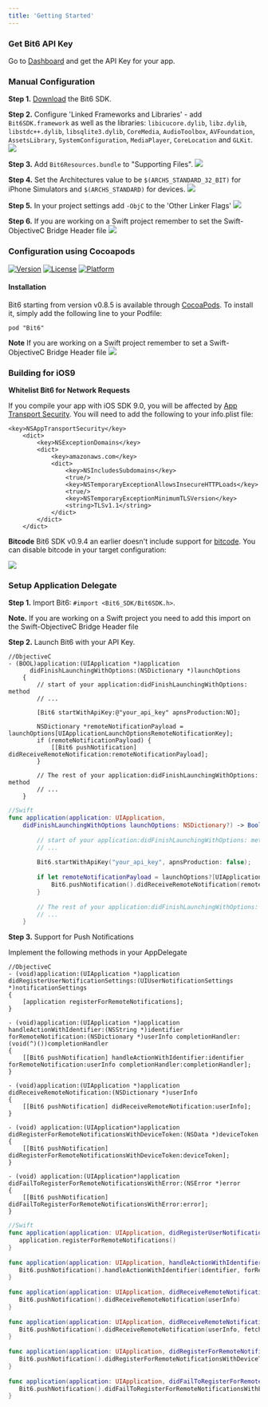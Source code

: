 ```yaml
---
title: 'Getting Started'
---
```


### Get Bit6 API Key
Go to [Dashboard](https://dashboard.bit6.com/) and get the API Key for your app.

### Manual Configuration

__Step 1.__ [Download](https://github.com/bit6/bit6-ios-sdk/) the Bit6 SDK.

__Step 2.__ Configure 'Linked Frameworks and Libraries' - add `Bit6SDK.framework` as well as the libraries: `libicucore.dylib`, `libz.dylib`, `libstdc++.dylib`, `libsqlite3.dylib`, `CoreMedia`, `AudioToolbox`, `AVFoundation`, `AssetsLibrary`, `SystemConfiguration`, `MediaPlayer`, `CoreLocation` and `GLKit`.
<img class="shot" src="images/frameworks.png"/>

__Step 3.__ Add `Bit6Resources.bundle` to "Supporting Files".
<img class="shot" src="images/resources.png"/>

__Step 4.__ Set the Architectures value to be `$(ARCHS_STANDARD_32_BIT)` for iPhone Simulators and `$(ARCHS_STANDARD)` for devices.
<img class="shot" src="images/architectures.png"/>

__Step 5.__ In your project settings add `-ObjC` to the 'Other Linker Flags'
<img class="shot" src="images/other_linker_flags.png"/>

__Step 6.__ If you are working on a Swift project remember to set the Swift-ObjectiveC Bridge Header file
<img class="shot" src="images/swift_bridge.png"/>


### Configuration using Cocoapods
[![Version](https://img.shields.io/cocoapods/v/Bit6.svg?style=flat)](http://cocoadocs.org/docsets/Bit6)
[![License](https://img.shields.io/cocoapods/l/Bit6.svg?style=flat)](http://cocoadocs.org/docsets/Bit6)
[![Platform](https://img.shields.io/cocoapods/p/Bit6.svg?style=flat)](http://cocoadocs.org/docsets/Bit6)

#### Installation

Bit6 starting from version v0.8.5 is available through [CocoaPods](http://cocoapods.org). To install
it, simply add the following line to your Podfile:

    pod "Bit6"

__Note__ If you are working on a Swift project remember to set a Swift-ObjectiveC Bridge Header file
<img class="shot" src="images/swift_bridge.png"/>

### Building for iOS9

__Whitelist Bit6 for Network Requests__

If you compile your app with iOS SDK 9.0, you will be affected by [App Transport Security](https://developer.apple.com/library/prerelease/ios/technotes/App-Transport-Security-Technote/). You will need to add the following to your info.plist file:

```
<key>NSAppTransportSecurity</key>
	<dict>
		<key>NSExceptionDomains</key>
		<dict>
			<key>amazonaws.com</key>
			<dict>
				<key>NSIncludesSubdomains</key>
				<true/>
				<key>NSTemporaryExceptionAllowsInsecureHTTPLoads</key>
				<true/>
				<key>NSTemporaryExceptionMinimumTLSVersion</key>
				<string>TLSv1.1</string>
			</dict>
		</dict>
	</dict>
```

__Bitcode__  Bit6 SDK v0.9.4 an earlier doesn't include support for [bitcode](https://developer.apple.com/library/prerelease/watchos/documentation/IDEs/Conceptual/AppDistributionGuide/AppThinning/AppThinning.html#//apple_ref/doc/uid/TP40012582-CH35-SW2). You can disable bitcode in your target configuration:

<img class="shot" src="images/bitcode.png"/>

### Setup Application Delegate

__Step 1.__ Import Bit6: `#import <Bit6_SDK/Bit6SDK.h>`.

__Note.__ If you are working on a Swift project you need to add this import on the Swift-ObjectiveC Bridge Header file
 
__Step 2.__ Launch Bit6 with your API Key.

```objc
//ObjectiveC
- (BOOL)application:(UIApplication *)application 
      didFinishLaunchingWithOptions:(NSDictionary *)launchOptions
    {
        // start of your application:didFinishLaunchingWithOptions: method
        // ...
        
        [Bit6 startWithApiKey:@"your_api_key" apnsProduction:NO];
    
		NSDictionary *remoteNotificationPayload = launchOptions[UIApplicationLaunchOptionsRemoteNotificationKey];
	    if (remoteNotificationPayload) {
	        [[Bit6 pushNotification] didReceiveRemoteNotification:remoteNotificationPayload];
	    }
    
        // The rest of your application:didFinishLaunchingWithOptions: method
        // ...
    }
```

```swift
//Swift
func application(application: UIApplication, 
	didFinishLaunchingWithOptions launchOptions: NSDictionary?) -> Bool {
        
        // start of your application:didFinishLaunchingWithOptions: method
        // ...
        
        Bit6.startWithApiKey("your_api_key", apnsProduction: false);
        
        if let remoteNotificationPayload = launchOptions?[UIApplicationLaunchOptionsRemoteNotificationKey] as? NSDictionary {
            Bit6.pushNotification().didReceiveRemoteNotification(remoteNotificationPayload as [NSObject : AnyObject])
        }
        
        // The rest of your application:didFinishLaunchingWithOptions: method
        // ...
    }
```

__Step 3.__ Support for Push Notifications

Implement the following methods in your AppDelegate

```objc
//ObjectiveC
- (void)application:(UIApplication *)application didRegisterUserNotificationSettings:(UIUserNotificationSettings *)notificationSettings
{
    [application registerForRemoteNotifications];
}

- (void)application:(UIApplication *)application handleActionWithIdentifier:(NSString *)identifier forRemoteNotification:(NSDictionary *)userInfo completionHandler:(void(^)())completionHandler
{
    [[Bit6 pushNotification] handleActionWithIdentifier:identifier forRemoteNotification:userInfo completionHandler:completionHandler];
}

- (void)application:(UIApplication *)application didReceiveRemoteNotification:(NSDictionary *)userInfo
{
    [[Bit6 pushNotification] didReceiveRemoteNotification:userInfo];
}

- (void) application:(UIApplication*)application didRegisterForRemoteNotificationsWithDeviceToken:(NSData *)deviceToken
{
    [[Bit6 pushNotification] didRegisterForRemoteNotificationsWithDeviceToken:deviceToken];
}

- (void) application:(UIApplication*)application didFailToRegisterForRemoteNotificationsWithError:(NSError *)error
{
    [[Bit6 pushNotification] didFailToRegisterForRemoteNotificationsWithError:error];
}
```

```swift
//Swift
func application(application: UIApplication, didRegisterUserNotificationSettings notificationSettings: UIUserNotificationSettings) {
   application.registerForRemoteNotifications()
}
    
func application(application: UIApplication, handleActionWithIdentifier identifier: String?, forRemoteNotification userInfo: [NSObject : AnyObject], completionHandler: () -> Void) {
   Bit6.pushNotification().handleActionWithIdentifier(identifier, forRemoteNotification: userInfo, completionHandler: completionHandler)
}
    
func application(application: UIApplication, didReceiveRemoteNotification userInfo: [NSObject : AnyObject]) {
   Bit6.pushNotification().didReceiveRemoteNotification(userInfo)
}
    
func application(application: UIApplication, didReceiveRemoteNotification userInfo: [NSObject : AnyObject], fetchCompletionHandler completionHandler: (UIBackgroundFetchResult) -> Void) {
   Bit6.pushNotification().didReceiveRemoteNotification(userInfo, fetchCompletionHandler: completionHandler)
}
    
func application(application: UIApplication, didRegisterForRemoteNotificationsWithDeviceToken deviceToken: NSData) {
   Bit6.pushNotification().didRegisterForRemoteNotificationsWithDeviceToken(deviceToken)
}
    
func application(application: UIApplication, didFailToRegisterForRemoteNotificationsWithError error: NSError) {
   Bit6.pushNotification().didFailToRegisterForRemoteNotificationsWithError(error)
}

```
